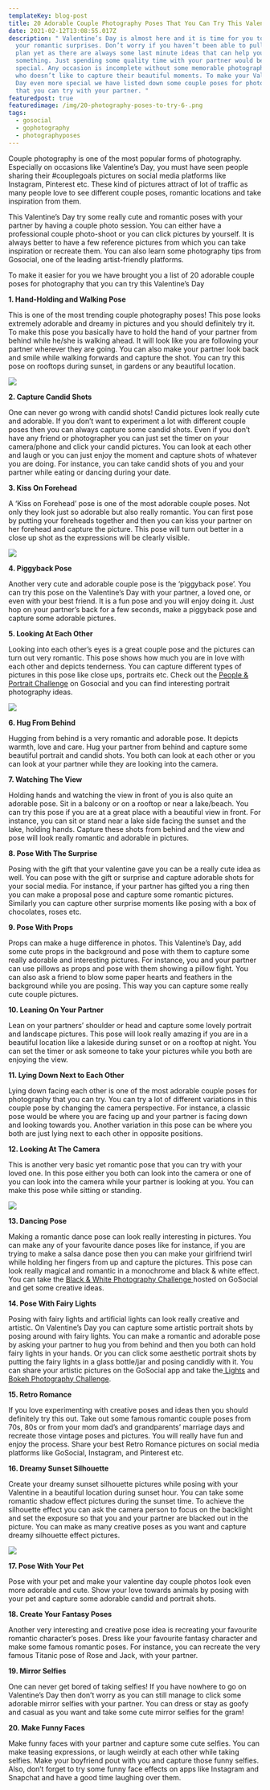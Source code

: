 ```yaml
---
templateKey: blog-post
title: 20 Adorable Couple Photography Poses That You Can Try This Valentine’s Day
date: 2021-02-12T13:08:55.017Z
description: " Valentine’s Day is almost here and it is time for you to plan
  your romantic surprises. Don’t worry if you haven’t been able to pull up any
  plan yet as there are always some last minute ideas that can help you prepare
  something. Just spending some quality time with your partner would be just as
  special. Any occasion is incomplete without some memorable photographs because
  who doesn’t like to capture their beautiful moments. To make your Valentine’s
  Day even more special we have listed down some couple poses for photography
  that you can try with your partner. "
featuredpost: true
featuredimage: /img/20-photography-poses-to-try-6-.png
tags:
  - gosocial
  - gophotography
  - photographyposes
---
```

Couple photography is one of the most popular forms of photography. Especially on occasions like Valentine’s Day, you must have seen people sharing their #couplegoals pictures on social media platforms like Instagram, Pinterest etc. These kind of pictures attract of lot of traffic as many people love to see different couple poses, romantic locations and take inspiration from them.

This Valentine’s Day try some really cute and romantic poses with your partner by having a couple photo session. You can either have a professional couple photo-shoot or you can click pictures by yourself. It is always better to have a few reference pictures from which you can take inspiration or recreate them. You can also learn some photography tips from Gosocial, one of the leading artist-friendly platforms.

To make it easier for you we have brought you a list of 20 adorable couple poses for photography that you can try this Valentine’s Day

**1. Hand-Holding and Walking Pose**

This is one of the most trending couple photography poses! This pose looks extremely adorable and dreamy in pictures and you should definitely try it. To make this pose you basically have to hold the hand of your partner from behind while he/she is walking ahead. It will look like you are following your partner wherever they are going. You can also make your partner look back and smile while walking forwards and capture the shot. You can try this pose on rooftops during sunset, in gardens or any beautiful location.

![](/img/20-photography-poses-to-try.png)

**2. Capture Candid Shots**

One can never go wrong with candid shots! Candid pictures look really cute and adorable. If you don’t want to experiment a lot with different couple poses then you can always capture some candid shots. Even if you don’t have any friend or photographer you can just set the timer on your camera/phone and click your candid pictures. You can look at each other and laugh or you can just enjoy the moment and capture shots of whatever you are doing. For instance, you can take candid shots of you and your partner while eating or dancing during your date.

**3. Kiss On Forehead**

A ‘Kiss on Forehead’ pose is one of the most adorable couple poses. Not only they look just so adorable but also really romantic. You can first pose by putting your foreheads together and then you can kiss your partner on her forehead and capture the picture. This pose will turn out better in a close up shot as the expressions will be clearly visible.

![](/img/20-photography-poses-to-try-1-.png)

**4. Piggyback Pose**

Another very cute and adorable couple pose is the ‘piggyback pose’. You can try this pose on the Valentine’s Day with your partner, a loved one, or even with your best friend. It is a fun pose and you will enjoy doing it. Just hop on your partner’s back for a few seconds, make a piggyback pose and capture some adorable pictures.

**5. Looking At Each Other**

Looking into each other’s eyes is a great couple pose and the pictures can turn out very romantic. This pose shows how much you are in love with each other and depicts tenderness. You can capture different types of pictures in this pose like close ups, portraits etc. Check out the [People & Portrait Challenge](https://gosocial.io/challenge/people-and-portraits-photography-challenge) on Gosocial and you can find interesting portrait photography ideas.

![](/img/20-photography-poses-to-try-2-.png)

**6. Hug From Behind**

Hugging from behind is a very romantic and adorable pose. It depicts warmth, love and care. Hug your partner from behind and capture some beautiful portrait and candid shots. You both can look at each other or you can look at your partner while they are looking into the camera.

**7. Watching The View**

Holding hands and watching the view in front of you is also quite an adorable pose. Sit in a balcony or on a rooftop or near a lake/beach. You can try this pose if you are at a great place with a beautiful view in front. For instance, you can sit or stand near a lake side facing the sunset and the lake, holding hands. Capture these shots from behind and the view and pose will look really romantic and adorable in pictures.

**8. Pose With The Surprise**

Posing with the gift that your valentine gave you can be a really cute idea as well. You can pose with the gift or surprise and capture adorable shots for your social media. For instance, if your partner has gifted you a ring then you can make a proposal pose and capture some romantic pictures. Similarly you can capture other surprise moments like posing with a box of chocolates, roses etc.

**9. Pose With Props**

Props can make a huge difference in photos. This Valentine’s Day, add some cute props in the background and pose with them to capture some really adorable and interesting pictures. For instance, you and your partner can use pillows as props and pose with them showing a pillow fight. You can also ask a friend to blow some paper hearts and feathers in the background while you are posing. This way you can capture some really cute couple pictures.

**10. Leaning On Your Partner**

Lean on your partners’ shoulder or head and capture some lovely portrait and landscape pictures. This pose will look really amazing if you are in a beautiful location like a lakeside during sunset or on a rooftop at night. You can set the timer or ask someone to take your pictures while you both are enjoying the view.

**11. Lying Down Next to Each Other**

Lying down facing each other is one of the most adorable couple poses for photography that you can try. You can try a lot of different variations in this couple pose by changing the camera perspective. For instance, a classic pose would be where you are facing up and your partner is facing down and looking towards you. Another variation in this pose can be where you both are just lying next to each other in opposite positions.

**12. Looking At The Camera**

This is another very basic yet romantic pose that you can try with your loved one. In this pose either you both can look into the camera or one of you can look into the camera while your partner is looking at you. You can make this pose while sitting or standing.

![](/img/20-photography-poses-to-try-4-.png)

**13. Dancing Pose**

Making a romantic dance pose can look really interesting in pictures. You can make any of your favourite dance poses like for instance, if you are trying to make a salsa dance pose then you can make your girlfriend twirl while holding her fingers from up and capture the pictures. This pose can look really magical and romantic in a monochrome and black & white effect. You can take the [Black & White Photography Challenge ](https://gosocial.io/challenge/black-white-photography-challenge)hosted on GoSocial and get some creative ideas.

**14. Pose With Fairy Lights**

Posing with fairy lights and artificial lights can look really creative and artistic. On Valentine’s Day you can capture some artistic portrait shots by posing around with fairy lights. You can make a romantic and adorable pose by asking your partner to hug you from behind and then you both can hold fairy lights in your hands. Or you can click some aesthetic portrait shots by putting the fairy lights in a glass bottle/jar and posing candidly with it. You can share your artistic pictures on the GoSocial app and take the[ Lights](https://gosocial.io/challenge/light-painting-photography-challenge) and [Bokeh Photography Challenge](https://gosocial.io/challenge/bokeh-photography-challenge).

**15. Retro Romance**

If you love experimenting with creative poses and ideas then you should definitely try this out. Take out some famous romantic couple poses from 70s, 80s or from your mom dad’s and grandparents’ marriage days and recreate those vintage poses and pictures. You will really have fun and enjoy the process. Share your best Retro Romance pictures on social media platforms like GoSocial, Instagram, and Pinterest etc.

**16. Dreamy Sunset Silhouette**

Create your dreamy sunset silhouette pictures while posing with your Valentine in a beautiful location during sunset hour. You can take some romantic shadow effect pictures during the sunset time. To achieve the silhouette effect you can ask the camera person to focus on the backlight and set the exposure so that you and your partner are blacked out in the picture. You can make as many creative poses as you want and capture dreamy silhouette effect pictures.

![](/img/20-photography-poses-to-try-5-.png)

**17. Pose With Your Pet**

Pose with your pet and make your valentine day couple photos look even more adorable and cute. Show your love towards animals by posing with your pet and capture some adorable candid and portrait shots.

**18. Create Your Fantasy Poses**

Another very interesting and creative pose idea is recreating your favourite romantic character’s poses. Dress like your favourite fantasy character and make some famous romantic poses. For instance, you can recreate the very famous Titanic pose of Rose and Jack, with your partner.

**19. Mirror Selfies**

One can never get bored of taking selfies! If you have nowhere to go on Valentine’s Day then don’t worry as you can still manage to click some adorable mirror selfies with your partner. You can dress or stay as goofy and casual as you want and take some cute mirror selfies for the gram!

**20. Make Funny Faces**

Make funny faces with your partner and capture some cute selfies. You can make teasing expressions, or laugh weirdly at each other while taking selfies. Make your boyfriend pout with you and capture those funny selfies. Also, don’t forget to try some funny face effects on apps like Instagram and Snapchat and have a good time laughing over them.